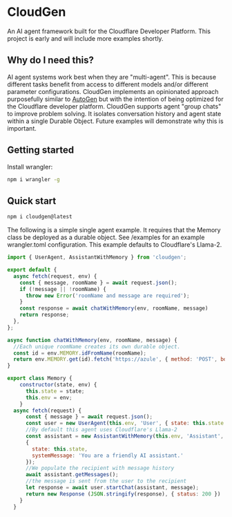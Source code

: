 # CloudGen
An AI agent framework built for the Cloudflare Developer Platform. This project is early and will include more examples shortly.

## Why do I need this?

AI agent systems work best when they are "multi-agent". This is because different tasks benefit from access to different models and/or different parameter configurations.
CloudGen implements an opinionated approach purposefully similar to [AutoGen](https://microsoft.github.io/autogen/) but with the intention of being optimized for the Cloudflare developer platform.
CloudGen supports agent "group chats" to improve problem solving. It isolates conversation history and agent state within a single Durable Object. Future examples will demonstrate why this is important.

## Getting started

Install wrangler:

```bash
npm i wrangler -g
```

## Quick start

```bash
npm i cloudgen@latest
```

The following is a simple single agent example. It requires that the Memory class be deployed as a durable object.
See /examples for an example wrangler.toml configuration. This example defaults to Cloudflare's Llama-2.

```javascript
import { UserAgent, AssistantWithMemory } from 'cloudgen';

export default {
  async fetch(request, env) {
    const { message, roomName } = await request.json();
    if (!message || !roomName) {
      throw new Error('roomName and message are required');
    }
    const response = await chatWithMemory(env, roomName, message)
    return response;
  },
};

async function chatWithMemory(env, roomName, message) {
  //Each unique roomName creates its own durable object.
  const id = env.MEMORY.idFromName(roomName);
  return env.MEMORY.get(id).fetch('https://azule', { method: 'POST', body: JSON.stringify({ message }) });
}

export class Memory {
    constructor(state, env) {
      this.state = state;
      this.env = env;
    }
  async fetch(request) {
      const { message } = await request.json();
      const user = new UserAgent(this.env, 'User', { state: this.state });
      //By default this agent uses Cloudflare's Llama-2
      const assistant = new AssistantWithMemory(this.env, 'Assistant', 
      { 
        state: this.state,
        systemMessage: 'You are a friendly AI assistant.'
      });
      //We populate the recipient with message history
      await assistant.getMessages();
      //the message is sent from the user to the recipient
      let response = await user.startChat(assistant, message);
      return new Response (JSON.stringify(response), { status: 200 })
    }
  }
```
